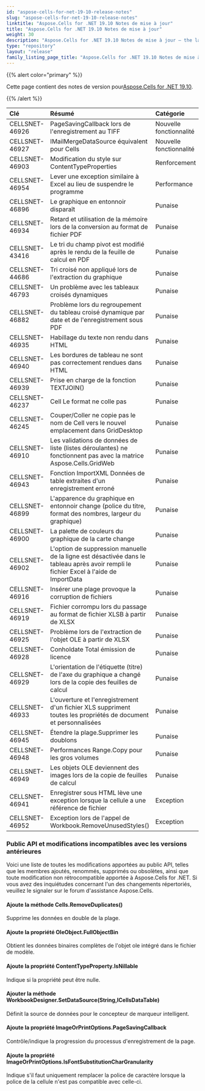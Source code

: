 ```yaml
---
id: "aspose-cells-for-net-19-10-release-notes"
slug: "aspose-cells-for-net-19-10-release-notes"
linktitle: "Aspose.Cells for .NET 19.10 Notes de mise à jour"
title: "Aspose.Cells for .NET 19.10 Notes de mise à jour"
weight: 30
description: "Aspose.Cells for .NET 19.10 Notes de mise à jour – the latest updates and fixes."
type: "repository"
layout: "release"
family_listing_page_title: "Aspose.Cells for .NET 19.10 Notes de mise à jour"
---
```

{{% alert color="primary" %}} 

 Cette page contient des notes de version pour[Aspose.Cells for .NET 19.10](https://www.nuget.org/packages/Aspose.Cells/19.10.0).

{{% /alert %}} 

|**Clé**|**Résumé**|**Catégorie**|
|:- |:- |:- |
|CELLSNET-46926|PageSavingCallback lors de l'enregistrement au TIFF|Nouvelle fonctionnalité|
|CELLSNET-46927|IMailMergeDataSource équivalent pour Cells|Nouvelle fonctionnalité|
|CELLSNET-46903|Modification du style sur ContentTypeProperties|Renforcement|
|CELLSNET-46954|Lever une exception similaire à Excel au lieu de suspendre le programme|Performance|
|CELLSNET-46896|Le graphique en entonnoir disparaît|Punaise|
|CELLSNET-46934|Retard et utilisation de la mémoire lors de la conversion au format de fichier PDF|Punaise|
|CELLSNET-43416|Le tri du champ pivot est modifié après le rendu de la feuille de calcul en PDF|Punaise|
|CELLSNET-44686|Tri croisé non appliqué lors de l'extraction du graphique|Punaise|
|CELLSNET-46793|Un problème avec les tableaux croisés dynamiques|Punaise|
|CELLSNET-46882|Problème lors du regroupement du tableau croisé dynamique par date et de l'enregistrement sous PDF|Punaise|
|CELLSNET-46935|Habillage du texte non rendu dans HTML|Punaise|
|CELLSNET-46940|Les bordures de tableau ne sont pas correctement rendues dans HTML|Punaise|
|CELLSNET-46939|Prise en charge de la fonction TEXTJOIN()|Punaise|
|CELLSNET-46237|Cell Le format ne colle pas|Punaise|
|CELLSNET-46245|Couper/Coller ne copie pas le nom de Cell vers le nouvel emplacement dans GridDesktop|Punaise|
|CELLSNET-46910|Les validations de données de liste (listes déroulantes) ne fonctionnent pas avec la matrice Aspose.Cells.GridWeb|Punaise|
|CELLSNET-46943|Fonction ImportXML Données de table extraites d'un enregistrement erroné|Punaise|
|CELLSNET-46899|L'apparence du graphique en entonnoir change (police du titre, format des nombres, largeur du graphique)|Punaise|
|CELLSNET-46900|La palette de couleurs du graphique de la carte change|Punaise|
|CELLSNET-46902|L'option de suppression manuelle de la ligne est désactivée dans le tableau après avoir rempli le fichier Excel à l'aide de ImportData|Punaise|
|CELLSNET-46916|Insérer une plage provoque la corruption de fichiers|Punaise|
|CELLSNET-46919|Fichier corrompu lors du passage au format de fichier XLSB à partir de XLSX|Punaise|
|CELLSNET-46925|Problème lors de l'extraction de l'objet OLE à partir de XLSX|Punaise|
|CELLSNET-46928|Conholdate Total émission de licence|Punaise|
|CELLSNET-46929|L'orientation de l'étiquette (titre) de l'axe du graphique a changé lors de la copie des feuilles de calcul|Punaise|
|CELLSNET-46933|L'ouverture et l'enregistrement d'un fichier XLS suppriment toutes les propriétés de document et personnalisées|Punaise|
|CELLSNET-46945|Étendre la plage.Supprimer les doublons|Punaise|
|CELLSNET-46948|Performances Range.Copy pour les gros volumes|Punaise|
|CELLSNET-46949|Les objets OLE deviennent des images lors de la copie de feuilles de calcul|Punaise|
|CELLSNET-46941|Enregistrer sous HTML lève une exception lorsque la cellule a une référence de fichier|Exception|
|CELLSNET-46952|Exception lors de l'appel de Workbook.RemoveUnusedStyles()|Exception|
### **Public API et modifications incompatibles avec les versions antérieures**
Voici une liste de toutes les modifications apportées au public API, telles que les membres ajoutés, renommés, supprimés ou obsolètes, ainsi que toute modification non rétrocompatible apportée à Aspose.Cells for .NET. Si vous avez des inquiétudes concernant l'un des changements répertoriés, veuillez le signaler sur le forum d'assistance Aspose.Cells.
#### **Ajoute la méthode Cells.RemoveDuplicates()**
Supprime les données en double de la plage.
#### **Ajoute la propriété OleObject.FullObjectBin**
Obtient les données binaires complètes de l'objet ole intégré dans le fichier de modèle.
#### **Ajoute la propriété ContentTypeProperty.IsNillable**
Indique si la propriété peut être nulle.
#### **Ajouter la méthode WorkbookDesigner.SetDataSource(String,ICellsDataTable)**
Définit la source de données pour le concepteur de marqueur intelligent.
#### **Ajoute la propriété ImageOrPrintOptions.PageSavingCallback**
Contrôle/indique la progression du processus d'enregistrement de la page.
#### **Ajoute la propriété ImageOrPrintOptions.IsFontSubstitutionCharGranularity**
Indique s'il faut uniquement remplacer la police de caractère lorsque la police de la cellule n'est pas compatible avec celle-ci.

